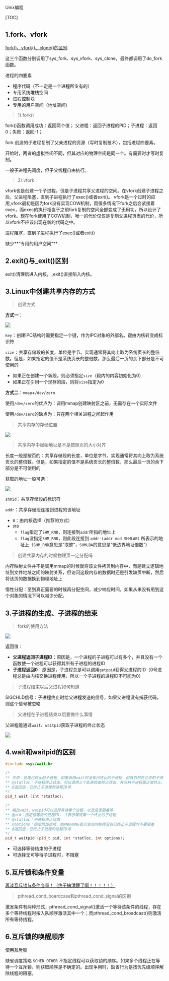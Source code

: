 Unix编程

[TOC]

## 1.fork、vfork

[fork()、vfork()、clone()的区别](https://blog.csdn.net/gogokongyin/article/details/51178257)

这三个函数分别调用了sys_fork、sys_vfork、sys_clone，最终都调用了do_fork函数。

进程的四要素

- 程序代码（不一定是一个进程所专有的）
- 专用系统堆栈空间
- 进程控制块
- 专用的用户空间（地址空间）

> 1).fork()

fork()函数调用成功：返回两个值； 父进程：返回子进程的PID；子进程：返回0；失败：返回-1；

fork 创造的子进程复制了父亲进程的资源（写时复制技术），包括进程四要素。

开始时，两者的虚拟空间不同，但其对应的物理空间是同一个。有需要时才写时复制。

一般子进程先调度，但子父线程自由执行。

> 2).vfork

vfork也是创建一个子进程，但是子进程共享父进程的空间。在vfork创建子进程之后，父进程阻塞，直到子进程执行了exec()或者exit()。 vfork是一个过时的应用,vfork最初是因为fork没有实现COW机制，而很多情况下fork之后会紧接着exec，而exec的执行相当于之前fork复制的空间全部变成了无用功，所以设计了vfork。现在fork使用了COW机制，唯一的代价仅仅是复制父进程页表的代价，所以vfork不应该出现在新的代码之中。

进程阻塞，直到子进程执行了exec()或者exit()

缺少**“专用的用户空间”**

## 2.exit()与_exit()区别

exit()清理后进入内核，_exit()直接陷入内核。

## 3.Linux中创建共享内存的方式

> 创建方式

**方式一**：

![](https://github.com/arkingc/note/raw/master/pic/apue-ipc-19.png) 

`key`：创建IPC结构时需要指定一个键，作为IPC对象的外部名。键由内核转变成标识符

`size`：共享存储段的长度，单位是字节。实现通常将其向上取为系统页长的整倍数。但是，如果指定的值不是系统页长的整倍数，那么最后一页的余下部分是不可使用的

- 如果正在创建一个新段，则必须指定`size`（段内的内容初始化为0） 
- 如果正在引用一个现存的段，则将`size`指定为0 

**方式二**：`mmap`+`/dev/zero`

使用`/dev/zero`的优点为：调用mmap创建映射区之前，无需存在一个实际文件

使用`/dev/zero`的缺点为：只在两个相关进程之间起作用

> 共享内存的存储位置

![](https://github.com/arkingc/note/raw/master/pic/apue-ipc-23.png) 

> 共享内存中起始地址是不是按照页的大小对齐 

长度一般是按页的：共享存储段的长度，单位是字节。实现通常将其向上取为系统页长的整倍数。但是，如果指定的值不是系统页长的整倍数，那么最后一页的余下部分是不可使用的

获取的地址一般可选：

![](https://github.com/arkingc/note/raw/master/pic/apue-ipc-21.png) 

`shmid`：共享存储段的标识符

`addr`：共享存储段连接到进程的该地址 

- `0`：由内核选择（推荐的方式）
- `非0`
  - `flag`指定了`SHM_RND`，则连接到`addr`所指的地址上 
  - `flag`没指定`SHM_RND`，则此段连接到 `addr-(addr mod SHMLAB)` 所表示的地址上（`SHM_RND`意思是”取整“，`SHMLBA`的意思是”低边界地址倍数“） 

> 创建共享内存的时候物理页一定分配吗 

内存映射文件并不是调用mmap的时候就将该文件拷贝到内存中，而是建立逻辑地址到文件地址之间的映射关系，但访问这段内存的数据时还是引发缺页中断，然后将该页的数据换到物理地址上

惰性分配：至到真正需要的时候再分配空间，减少响应时间，如果从来没有用到这个对象的情况下可以减少分配。 

## 3.子进程的生成、子进程的结束

> fork的使用方法 

![](https://github.com/arkingc/note/raw/master/pic/apue-processctr-2.png) 

返回值： 

- **父进程返回子进程ID**：原因是，一个进程的子进程可以有多个，并且没有一个函数使一个进程可以获得其所有子进程的进程ID 
- **子进程返回0**：原因是，子进程总是可以调用`getppid`获得父进程的ID（0号进程总是由内核交换进程使用，所以一个子进程的进程ID不可能为0） 

> 子进程结束以后父进程如何知道 

SIGCHLD信号：子进程终止时给父进程发送的信号，如果父进程没有捕获代码，则这个信号被忽略 

> 父进程在子进程结束以后要做什么事情 

父进程能通过`wait`、`waitpid`获取子进程的终止状态 

![](https://github.com/arkingc/note/raw/master/pic/apue-processctr-4.png) 

## 4.wait和waitpid的区别

```c++
#include <sys/wait.h>

/*
** 作用：处理已终止的子进程，如果调用wait时没有已终止的子进程，但有仍然在允许的子进程，则wait会阻塞到现有子进程第一个终止为止
** @statloc：子进程终止状态，可以调用三个宏来检查终止状态，并分辨子进程是正常终止、由某个信号杀死还是作业控制停止
** @返回值：已终止子进程的进程ID号
*/
pid_t wait (int *statloc);

/*
** 相比wait，waipid可以选择等待哪个进程，以及是否阻塞等
** @pid：指定想等待的进程ID，-1表示等待第一个终止的子进程
** @statloc：子进程终止状态
** @options：指定附加选项，如WNOHANG表示告知内核再没有已终止子进程时不要阻塞
** @返回值：已终止子进程的进程ID号
*/
pid_t waitpid (pid_t pid, int *statloc, int options);
```

- 可选择等待结束的子进程
- 可选择无可等待子进程时，不阻塞

## 5.互斥锁和条件变量

[再谈互斥锁与条件变量！（终于搞清楚了啊！！！！！）](http://blog.chinaunix.net/uid-27164517-id-3282242.html)

> pthread_cond_boardcase和pthread_cond_signal的区别

激发条件有两种形式，pthread_cond_signal()激活一个等待该条件的线程，存在多个等待线程时按入队顺序激活其中一个；而pthread_cond_broadcast()则激活所有等待线程。 

## 6.互斥锁的唤醒顺序

[使用互斥锁](https://docs.oracle.com/cd/E19253-01/819-7051/6n919hpag/index.html)

缺省调度策略 `SCHED_OTHER` 不指定线程可以获取锁的顺序。如果多个线程正在等待一个互斥锁，则获取顺序是不确定的。出现争用时，缺省行为是按优先级顺序解除线程的阻塞。 

